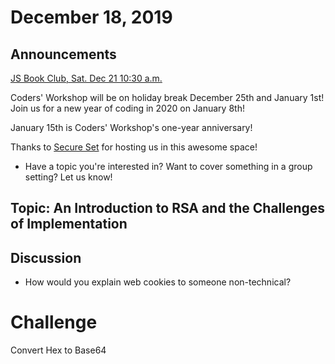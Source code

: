 # December 18, 2019

## Announcements

[JS Book Club, Sat. Dec 21 10:30 a.m.](https://www.meetup.com/Bootcampers-Collective/events/xnwtlryzqbcc/)

Coders' Workshop will be on holiday break December 25th and January 1st! Join us for a new year of coding in 2020 on January 8th!  

January 15th is Coders' Workshop's one-year anniversary!

Thanks to [Secure Set](http://go.secureset.com) for hosting us in this awesome space!


- Have a topic you're interested in? Want to cover something in a group setting? Let us know!

## Topic: An Introduction to RSA and the Challenges of Implementation

## Discussion

- How would you explain web cookies to someone non-technical?

# Challenge

Convert Hex to Base64